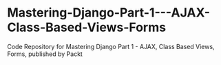 # Mastering-Django-Part-1---AJAX-Class-Based-Views-Forms
Code Repository for Mastering Django Part 1 - AJAX, Class Based Views, Forms, published by Packt
